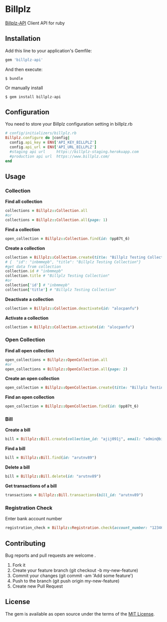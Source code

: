 # Billplz

[Billplz-API](https://www.billplz.com/api) Client API for ruby

## Installation

Add this line to your application's Gemfile:

```ruby
gem 'billplz-api'
```

And then execute:

```
$ bundle
```

Or manually install

```
$ gem install billplz-api
```

## Configuration
You need to store your Billplz configuration setting in billplz.rb
```ruby
# config/initializers/billplz.rb
Billplz.configure do |config|
  config.api_key = ENV['API_KEY_BILLPLZ']
  config.api_url = ENV['API_URL_BILLPLZ'] 
  #staging api url     https://billplz-staging.herokuapp.com 
  #production api url  https://www.billplz.com/
end
```

## Usage
### Collection

**Find all collection**
```ruby
collections = Billplz::Collection.all
#or
collections = Billplz::Collection.all(page: 1)
```

**Find a collection**
```ruby
open_collection = Billplz::Collection.find(id: 0pp87t_6)
```

**Create a collection**
```ruby
collection = Billplz::Collection.create(title: "Billplz Testing Collection")
# {  "id": "inbmmepb", "title": "Billplz Testing Collection"}
#get data from collection 
collection.id # "inbmmepb"
collection.title # "Billplz Testing Collection"
#or 
collection['id'] # "inbmmepb"
collection['title'] # "Billplz Testing Collection"
```

**Deactivate a collection**
```ruby
collection = Billplz::Collection.deactivate(id: "alocpanfu")
```

**Activate a collection**
```ruby
collection = Billplz::Collection.activate(id: "alocpanfu")
```

### Open Collection

**Find all open collection**
```ruby
open_collections = Billplz::OpenCollection.all
#or 
open_collections = Billplz::OpenCollection.all(page: 2)
```

**Create an open collection**
```ruby
open_collection = Billplz::OpenCollection.create(title: "Billplz Testing Collection", description: "Membayar Zakat merupakan kewajiban semua umat Islam bagi yang mampu.", amount: 299)
```

**Find an open collection**
```ruby
open_collection = Billplz::OpenCollection.find(id: 0pp87t_6)
```

### Bill

**Create a bill**
```ruby
bill = Billplz::Bill.create(collection_id: "ajij091j", email: "admin@billplz.com", name:"Admin BillPlz", amount: 200, callback_url: "billplz.com", description: "Shopping Items")
```

**Find a bill**
```ruby
bill = Billplz::Bill.find(id: "arutnv89")
```

**Delete a bill**
```ruby
bill = Billplz::Bill.delete(id: "arutnv89")
```

**Get transactions of a bill**
```ruby
transactions = Billplz::Bill.transactions(bill_id: "arutnv89")
```

### Registration Check

Enter bank account number
```ruby
registration_check = Billplz::Registration.check(account_number: "123465782312")
```


## Contributing

Bug reports and pull requests are welcome .

1. Fork it
2. Create your feature branch (git checkout -b my-new-feature)
3. Commit your changes (git commit -am 'Add some feature')
4. Push to the branch (git push origin my-new-feature)
5. Create new Pull Request

## License

The gem is available as open source under the terms of the [MIT License](http://opensource.org/licenses/MIT).
